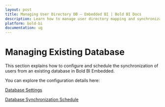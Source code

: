 ```yaml
---
layout: post
title: Managing User Directory DB – Embedded BI | Bold BI Docs
description: Learn how to manage user directory mapping and synchronization with existing database in Bold BI Embedded.
platform: bold-bi
documentation: ug
---
```


# Managing Existing Database

This section explains how to configure and schedule the synchronization of users from an existing database in Bold BI Embedded.

You can explore the configuration details here:

[Database Settings](/site-administration/user-directory-settings/existing-database/database-settings/)

[Database Synchronization Schedule](/site-administration/user-directory-settings/existing-database/imported-database-users-synchronization-schedule/)
